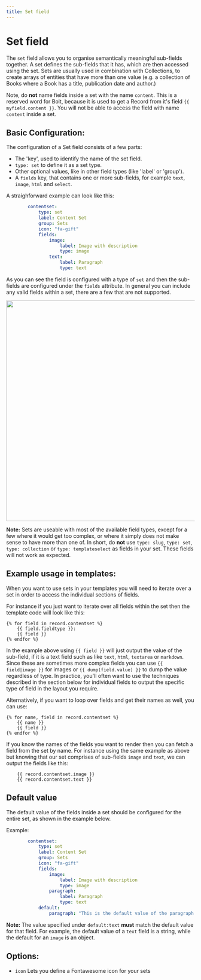 ```yaml
---
title: Set field
---
```

Set field
==============

The `set` field allows you to organise semantically meaningful sub-fields together.
A set defines the sub-fields that it has, which are then accessed using the set. Sets are
usually used in combination with Collections, to create arrays of entities that have more than
one value (e.g. a collection of Books where a Book has a title, publication date and author.)
<!-- note: by including the old / officious name, it can be found using search. -->
<!-- block repeater -->

<p class="warning">Note, do <strong>not</strong> name fields inside a set with the name <code>content</code>.
This is a reserved word for Bolt, because it is used to get a Record from it's field 
<code>{{ myfield.content }}</code>. You will not be able to access the field with name <code>content</code> inside
a set.</p>

## Basic Configuration:

The configuration of a Set field consists of a few parts:

 - The 'key', used to identify the name of the set field.
 - `type: set` to define it as a set type.
 - Other optional values, like in other field types (like 'label' or 'group').
 - A `fields` key, that contains one or more sub-fields, for example `text`,
   `image`, `html` and `select`.

A straighforward example can look like this:

```yaml
        contentset:
            type: set
            label: Content Set
            group: Sets
            icon: "fa-gift"
            fields:
                image:
                    label: Image with description
                    type: image
                text:
                    label: Paragraph
                    type: text
```

As you can see the field is configured with a type of `set` and then the
sub-fields are configured under the `fields` attribute. In general
you can include any valid fields within a set, there are a few that are not
supported.

<a href="/files/set.png" class="popup"><img src="/files/set.png" width="590"></a><br>

<p class="note"><strong>Note:</strong> Sets are useable with most of the
available field types, except for a few where it would get too complex, or where
it simply does not make sense to have more than one of. In short, do
<strong>not</strong> use <code>type: slug</code>, <code>type: set</code>,
<code>type: collection</code> or <code>type: templateselect</code> as fields in
your set. These fields will not work as expected. </p>


## Example usage in templates:

When you want to use sets in your templates you will need to iterate over
a set in order to access the individual sections of fields.

For instance if you just want to iterate over all fields
within the set then the template code will look like this:

```twig
{% for field in record.contentset %}
    {{ field.fieldtype }}:
    {{ field }}
{% endfor %}
```

In the example above using `{{ field }}` will just output the value of the
sub-field, if it is a text field such as like `text`, `html`, `textarea` or
`markdown`. Since these are sometimes more complex fields you can use
`{{ field|image }}` for images or `{{ dump(field.value) }}` to dump the
value regardless of type. In practice, you'll often want to use the techniques
described in the section below for individual fields to output the specific type
of field in the layout you require.

Alternatively, if you want to loop over fields and get their names as well, you can use:
```twig
{% for name, field in record.contentset %}
    {{ name }}
    {{ field }}
{% endfor %}
```

If you know the names of the fields you want to render then you can fetch a
field from the set by name. For instance using the same example as above but
knowing that our set comprises of sub-fields `image` and
`text`, we can output the fields like this:

```twig
    {{ record.contentset.image }}
    {{ record.contentset.text }}
```

## Default value

The default value of the fields inside a set should be configured for the entire set,
as shown in the example below.

Example:

```yaml
        contentset:
            type: set
            label: Content Set
            group: Sets
            icon: "fa-gift"
            fields:
                image:
                    label: Image with description
                    type: image
                paragraph:
                    label: Paragraph
                    type: text
            default:
                paragraph: "This is the default value of the paragraph field in the contentset"
```

<p class="note"><strong>Note:</strong> The value specified under <code>default:text</code>
<strong>must</strong> match the default value for that field. For example, the default
value of a <code>text</code> field is a string, while the default for an <code>image</code>
is an object.
</p>

## Options:

* `icon` Lets you define a Fontawesome icon for your sets
